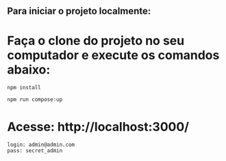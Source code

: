 ## Para iniciar o projeto localmente:

# Faça o clone do projeto no seu computador e execute os comandos abaixo:

    npm install

    npm run compose:up

# Acesse: http://localhost:3000/

    login: admin@admin.com
    pass: secret_admin
